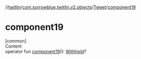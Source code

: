 //[twitlin](../../index.md)/[com.sorrowblue.twitlin.v2.objects](../index.md)/[Tweet](index.md)/[component19](component19.md)



# component19  
[common]  
Content  
operator fun [component19](component19.md)(): [Withheld](../-withheld/index.md)?  



